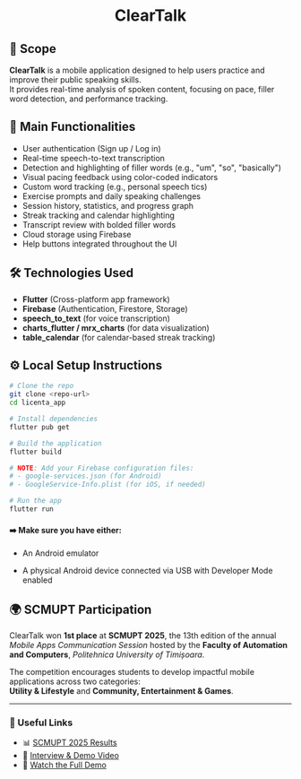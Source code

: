 <h1 align="center">ClearTalk</h1>

## 📌 Scope

**ClearTalk** is a mobile application designed to help users practice and improve their public speaking skills.  
It provides real-time analysis of spoken content, focusing on pace, filler word detection, and performance tracking.

## 🚀 Main Functionalities

- User authentication (Sign up / Log in)
- Real-time speech-to-text transcription
- Detection and highlighting of filler words (e.g., "um", "so", "basically")
- Visual pacing feedback using color-coded indicators
- Custom word tracking (e.g., personal speech tics)
- Exercise prompts and daily speaking challenges
- Session history, statistics, and progress graph
- Streak tracking and calendar highlighting
- Transcript review with bolded filler words
- Cloud storage using Firebase
- Help buttons integrated throughout the UI


## 🛠️ Technologies Used

- **Flutter** (Cross-platform app framework)
- **Firebase** (Authentication, Firestore, Storage)
- **speech_to_text** (for voice transcription)
- **charts_flutter / mrx_charts** (for data visualization)
- **table_calendar** (for calendar-based streak tracking)

## ⚙️ Local Setup Instructions

```bash
# Clone the repo
git clone <repo-url>
cd licenta_app

# Install dependencies
flutter pub get

# Build the application
flutter build

# NOTE: Add your Firebase configuration files:
# - google-services.json (for Android)
# - GoogleService-Info.plist (for iOS, if needed)

# Run the app
flutter run
```
#### ➡️ Make sure you have either:

- An Android emulator 

- A physical Android device connected via USB with Developer Mode enabled
  
## 🌍 SCMUPT Participation 

ClearTalk won **1st place** at **SCMUPT 2025**, the 13th edition of the annual *Mobile Apps Communication Session* hosted by the **Faculty of Automation and Computers**, *Politehnica University of Timișoara*.

The competition encourages students to develop impactful mobile applications across two categories:  
**Utility & Lifestyle** and **Community, Entertainment & Games**.

---

### 🔗 Useful Links

- 📊 [SCMUPT 2025 Results](https://sites.google.com/view/scmupt/home?authuser=0)  
- 🎥 [Interview & Demo Video](https://www.youtube.com/watch?v=ccrvT67X5Fo)
- 📱 [Watch the Full Demo](https://github.com/BettinaGotiu/licenta_app/blob/main/ClearTalk_Demo.mp4)
